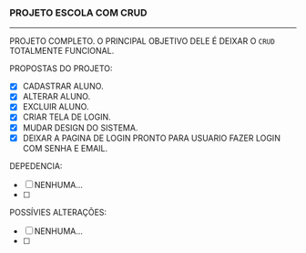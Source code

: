 ### PROJETO ESCOLA COM CRUD

---

PROJETO COMPLETO. O PRINCIPAL OBJETIVO DELE É DEIXAR O `CRUD` TOTALMENTE FUNCIONAL.

PROPOSTAS DO PROJETO:

- [x] CADASTRAR ALUNO.
- [x] ALTERAR ALUNO.
- [x] EXCLUIR ALUNO.
- [x] CRIAR TELA DE LOGIN.
- [x] MUDAR DESIGN DO SISTEMA.
- [x] DEIXAR A PAGINA DE LOGIN PRONTO PARA USUARIO FAZER LOGIN COM SENHA E EMAIL.

DEPEDENCIA:

- [ ] NENHUMA...
- [ ]

POSSÍVIES ALTERAÇÕES:

- [ ] NENHUMA...
- [ ]
